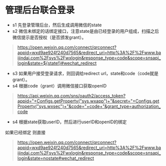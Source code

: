 # 管理后台联合登录
- s1 先登录管理后台，然后生成调用微信的state
- s2 微信未绑定的话绑定接口，注意state是由已经登录的用户组成，扫描之后微信提示是否授权（是否颁发grant）。
> https://open.weixin.qq.com/connect/qrconnect?appid=wxd9ae924f240d7565&redirect_uri=http%3A%2F%2Fwww.baijindai.com%2Fsys%2Fwxlogin&response_type=code&scope=snsapi_login&state=${state!}#wechat_redirect
- s3 如果用户接受登录请求，则回调给redirect url，state和code（code就是grant）。
- s4 根据code（grant）调用微信接口获取openID
> https://api.weixin.qq.com/sns/oauth2/access_token?appid="+Configs.getProperty("sys.wxapp")+"&secret="+Configs.getProperty("sys.wxsec")+"&code="+code+"&grant_type=authorization_code
- s4 根据state获取userID，然后进行userID和openID的绑定

如果已经绑定 则直接
> https://open.weixin.qq.com/connect/qrconnect?appid=wxd9ae924f240d7565&redirect_uri=http%3A%2F%2Fwww.baijindai.com%2Fsys%2Fwxlogin&response_type=code&scope=snsapi_login&state=nostate#wechat_redirect

